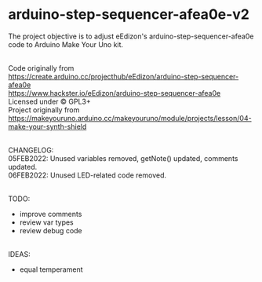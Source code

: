 # arduino-step-sequencer-afea0e-v2
The project objective is to adjust eEdizon's arduino-step-sequencer-afea0e code to Arduino Make Your Uno kit.<br><br>

Code originally from  <br>
https://create.arduino.cc/projecthub/eEdizon/arduino-step-sequencer-afea0e <br>
https://www.hackster.io/eEdizon/arduino-step-sequencer-afea0e <br>
Licensed under © GPL3+ <br>
Project originally from <br>
https://makeyouruno.arduino.cc/makeyouruno/module/projects/lesson/04-make-your-synth-shield <br><br>

CHANGELOG: <br>
05FEB2022: Unused variables removed, getNote() updated, comments updated. <br>
06FEB2022: Unused LED-related code removed. <br><br>

TODO: <br>
- improve comments <br>
- review var types <br>
- review debug code <br><br>

IDEAS: <br>
- equal temperament <br>
